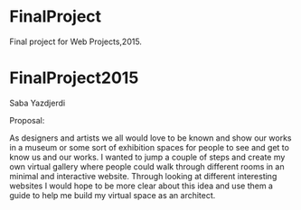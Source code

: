 # FinalProject
Final project for Web Projects,2015.
<h1>FinalProject2015 </h1>
<p> Saba Yazdjerdi </p> 


<p> Proposal: </p>
<p> As designers and artists we all would love to be known and show our works in a museum or some sort of exhibition spaces for people to see and get to know us and our works. I wanted to jump a couple of steps and create my own virtual gallery where people could walk through different rooms in an minimal and interactive website. Through looking at different interesting websites I would hope to be more clear about this idea and use them a guide to help me build my virtual space as an architect. </p>

